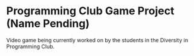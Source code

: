 # Programming Club Game Project (Name Pending)
Video game being currently worked on by the students in the Diversity in Programming Club.
